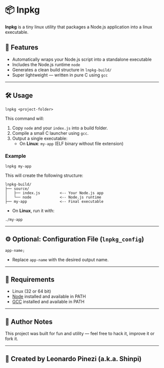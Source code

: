 # 📦 lnpkg

**lnpkg** is a tiny linux utility that packages a Node.js application into a linux executable.

## 🚀 Features

- Automatically wraps your Node.js script into a standalone executable
- Includes the Node.js runtime `node`
- Generates a clean build structure in `lnpkg-build/`
- Super lightweight — written in pure C using `gcc`

---

## 🛠️ Usage

```
lnpkg <project-folder>
```

This command will:

1. Copy `node` and your `index.js` into a build folder.
2. Compile a small C launcher using `gcc`.
3. Output a single executable:
   - On **Linux**: `my-app` (ELF binary without file extension)

### Example

```
lnpkg my-app
```

This will create the following structure:

```
lnpkg-build/
├── source/
│   ├── index.js         <-- Your Node.js app
│   └── node             <-- Node.js runtime
├── my-app               <-- Final executable
```

- On **Linux**, run it with:

```
./my-app
```

---

## ⚙️ Optional: Configuration File (`lnpkg_config`)


```
app-name;
```

- Replace `app-name` with the desired output name.

---

## 📄 Requirements

- Linux (32 or 64 bit)
- [Node](https://nodejs.org/pt) installed and available in PATH
- [GCC](https://gcc.gnu.org/) installed and available in PATH

---

## 🧠 Author Notes

This project was built for fun and utility — feel free to hack it, improve it or fork it.

---

## 🐧 Created by Leonardo Pinezi (a.k.a. Shinpi)
